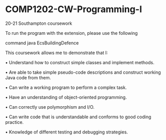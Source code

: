 # COMP1202-CW-Programming-I

20-21 Southampton coursework

To run the program with the extension, please use the following

command
java EcsBuildingDefence



This coursework allows me to demonstrate that I:

  • Understand how to construct simple classes and implement methods.

  • Are able to take simple pseudo-code descriptions and construct working Java code from them.

  • Can write a working program to perform a complex task.

  • Have an understanding of object-oriented programming.

  • Can correctly use polymorphism and I/O.

  • Can write code that is understandable and conforms to good coding practice.

  • Knowledge of different testing and debugging strategies.





